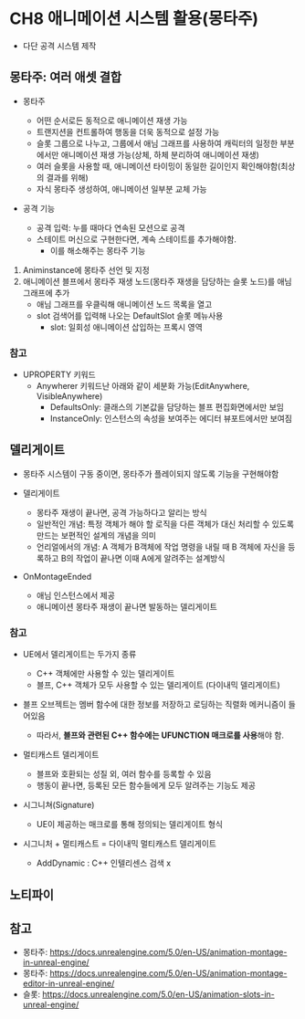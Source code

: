 # **CH8 애니메이션 시스템 활용(몽타주)**

- 다단 공격 시스템 제작

## **몽타주: 여러 애셋 결합**

- 몽타주
  - 어떤 순서로든 동적으로 애니메이션 재생 가능
  - 트랜지션을 컨트롤하여 행동을 더욱 동적으로 설정 가능
  - 슬롯 그룹으로 나누고, 그룹에서 애님 그래프를 사용하여 캐릭터의 일정한 부분에서만 애니메이션 재생 가능(상체, 하체 분리하여 애니메이션 재생)
  - 여러 슬롯을 사용할 때, 애니메이션 타이밍이 동일한 길이인지 확인해야함(최상의 결과를 위해)
  - 자식 몽타주 생성하여, 애니메이션 일부분 교체 가능

- 공격 기능
   - 공격 입력: 누를 때마다 연속된 모션으로 공격
   - 스테이트 머신으로 구현한다면, 계속 스테이트를 추가해야함. 
      - 이를 해소해주는 몽타주 기능 

1. Animinstance에 몽타주 선언 및 지정
2. 애니메이션 블프에서 몽타주 재생 노드(몽타주 재생을 담당하는 슬롯 노드)를 애님 그래프에 추가
    - 애님 그래프를 우클릭해 애니메이션 노드 목록을 열고 
    - slot 검색어를 입력해 나오는 DefaultSlot 슬롯 메뉴사용
        - slot: 일회성 애니메이션 삽입하는 프록시 영역
        

### 참고

- UPROPERTY 키워드 
    - Anywherer 키워드난 아래와 같이 세분화 가능(EditAnywhere, VisibleAnywhere)
      - DefaultsOnly: 클래스의 기본값을 담당하는 블프 편집화면에서만 보임
      - InstanceOnly: 인스턴스의 속성을 보여주는 에디터 뷰포트에서만 보여짐


## **델리게이트**

- 몽타주 시스템이 구동 중이면, 몽타주가 플레이되지 않도록 기능을 구현해야함
- 델리게이트 
  - 몽타주 재생이 끝나면, 공격 가능하다고 알리는 방식
  - 일반적인 개념: 특정 객체가 해야 할 로직을 다른 객체가 대신 처리할 수 있도록 만드는 보편적인 설계의 개념을 의미
  - 언리얼에서의 개념: A 객체가 B객체에 작업 명령을 내릴 때 B 객체에 자신을 등록하고 B의 작업이 끝나면 이때 A에게 알려주는 설계방식

- OnMontageEnded
  - 애님 인스턴스에서 제공
  - 애니메이션 몽타주 재생이 끝나면 발동하는 델리게이트
  

### 참고

- UE에서 델리게이트는 두가지 종류
    - C++ 객체에만 사용할 수 있는 델리게이트
    - 블프, C++ 객체가 모두 사용할 수 있는 델리게이트 (다이내믹 델리게이트)

- 블프 오브젝트는 멤버 함수에 대한 정보를 저장하고 로딩하는 직렬화 메커니즘이 들어있음
    - 따라서, **블프와 관련된 C++ 함수에는 UFUNCTION 매크로를 사용**해야 함.
  
- 멀티캐스트 델리게이트
  - 블프와 호환되는 성질 외, 여러 함수를 등록할 수 있음
  - 행동이 끝나면, 등록된 모든 함수들에게 모두 알려주는 기능도 제공

- 시그니쳐(Signature)
  - UE이 제공하는 매크로를 통해 정의되는 델리게이트 형식

- 시그니처 + 멀티캐스트 = 다이내믹 멀티캐스트 델리게이트
    - AddDynamic : C++ 인텔리센스 검색 x





## **노티파이**


## 참고

- 몽타주: https://docs.unrealengine.com/5.0/en-US/animation-montage-in-unreal-engine/
- 몽타주: https://docs.unrealengine.com/5.0/en-US/animation-montage-editor-in-unreal-engine/
- 슬롯: https://docs.unrealengine.com/5.0/en-US/animation-slots-in-unreal-engine/